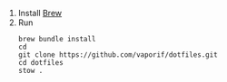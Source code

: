 1. Install [Brew](https://brew.sh/)
2. Run
   ```shell
   brew bundle install
   cd
   git clone https://github.com/vaporif/dotfiles.git
   cd dotfiles
   stow .
   ```

